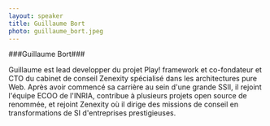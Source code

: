 ```yaml
---
layout: speaker
title: Guillaume Bort
photo: guillaume_bort.jpeg
---
```


###Guillaume Bort###

Guillaume est lead developper du projet Play! framework et co-fondateur et CTO du cabinet de conseil Zenexity spécialisé dans les architectures pure Web.
Après avoir commencé sa carrière au sein d'une grande SSII, il rejoint l'équipe ECOO de l'INRIA, contribue à plusieurs projets open source de renommée, et rejoint Zenexity où il dirige des missions de conseil en transformations de SI d'entreprises prestigieuses.

